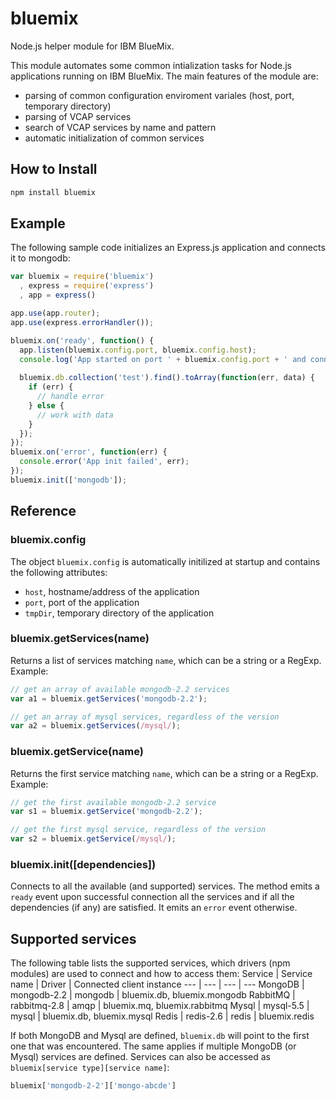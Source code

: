 # bluemix
Node.js helper module for IBM BlueMix. 

This module automates some common intialization tasks for Node.js applications running
on IBM BlueMix. The main features of the module are:

* parsing of common configuration enviroment variales (host, port, temporary directory)
* parsing of VCAP services
* search of VCAP services by name and pattern
* automatic initialization of common services


## How to Install
```bash
npm install bluemix
```


## Example
The following sample code initializes an Express.js application and connects it to mongodb:
```js
var bluemix = require('bluemix')
  , express = require('express')
  , app = express()

app.use(app.router);
app.use(express.errorHandler());

bluemix.on('ready', function() {
  app.listen(bluemix.config.port, bluemix.config.host);
  console.log('App started on port ' + bluemix.config.port + ' and connected to mongodb');
  
  bluemix.db.collection('test').find().toArray(function(err, data) {
    if (err) {
      // handle error
    } else {
      // work with data
    }
  });
});
bluemix.on('error', function(err) {
  console.error('App init failed', err);
});
bluemix.init(['mongodb']);
```


## Reference

### bluemix.config
The object `bluemix.config` is automatically initilized at startup and contains the following attributes:
- `host`, hostname/address of the application
- `port`, port of the application
- `tmpDir`, temporary directory of the application



### bluemix.getServices(name)
Returns a list of services matching `name`, which can be a string or a RegExp. Example:
```js
// get an array of available mongodb-2.2 services
var a1 = bluemix.getServices('mongodb-2.2');

// get an array of mysql services, regardless of the version
var a2 = bluemix.getServices(/mysql/);
```


### bluemix.getService(name)
Returns the first service matching `name`, which can be a string or a RegExp. Example:
```js
// get the first available mongodb-2.2 service
var s1 = bluemix.getService('mongodb-2.2');

// get the first mysql service, regardless of the version
var s2 = bluemix.getService(/mysql/);
```


### bluemix.init([dependencies])
Connects to all the available (and supported) services. 
The method emits a `ready` event upon successful connection all the services and if all the dependencies
(if any) are satisfied. It emits an `error` event otherwise.


## Supported services
The following table lists the supported services, which drivers (npm modules) are used to connect and how to access them:
Service | Service name | Driver | Connected client instance 
--- | --- | --- | ---
MongoDB | mongodb-2.2 | mongodb | bluemix.db, bluemix.mongodb
RabbitMQ | rabbitmq-2.8 | amqp | bluemix.mq, bluemix.rabbitmq
Mysql | mysql-5.5 | mysql | bluemix.db, bluemix.mysql
Redis | redis-2.6 | redis | bluemix.redis

If both MongoDB and Mysql are defined, `bluemix.db` will point to the first one that was encountered. The same applies if multiple MongoDB (or Mysql) services are defined.
Services can also be accessed as `bluemix[service type][service name]`:
```js
bluemix['mongodb-2-2']['mongo-abcde']
```
